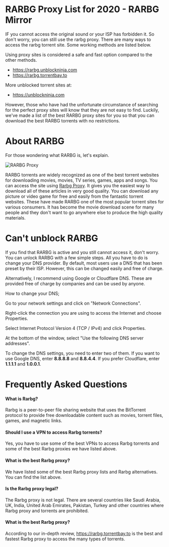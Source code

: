 # RARBG Proxy List for 2020 - RARBG Mirror
IF you cannot access the original sound or your ISP has forbidden it. So don't worry, you can still use the rarbg proxy. There are many ways to access the rarbg torrent site. Some working methods are listed below.

Using proxy sites is considered a safe and fast option compared to the other methods.

- https://rarbg.unblockninja.com
- https://rarbg.torrentbay.to

More unblocked torrent sites at: 

- https://unblockninja.com

However, those who have had the unfortunate circumstance of searching for the perfect proxy sites will know that they are not easy to find. Luckily, we've made a list of the best RARBG proxy sites for you so that you can download the best RARBG torrents with no restrictions.


# About RARBG
For those wondering what RARBG is, let's explain.

![RARBG Proxy](https://github.com/wesharebytes/RARBG-Proxy-List/blob/master/rarbg-proxy.jpg)

RARBG torrents are widely recognized as one of the best torrent websites for downloading movies, movies, TV series, games, apps and songs. You can access the site using [Rarbg Proxy](https://wesharebytes.com/rarbg-review-proxy-list/). It gives you the easiest way to download all of these articles in very good quality. You can download any picture or video game for free and easily from the fantastic torrent websites. These have made RARBG one of the most popular torrent sites for various consumers. It has become the movie download scene for many people and they don't want to go anywhere else to produce the high quality materials.


# Can't unblock RARBG
If you find that RARBG is active and you still cannot access it, don't worry. You can unlock RARBG with a few simple steps. All you have to do is change your DNS provider. By default, most users use a DNS that has been preset by their ISP. However, this can be changed easily and free of charge.

Alternatively, I recommend using Google or Cloudflare DNS. These are provided free of charge by companies and can be used by anyone.


How to change your DNS;

Go to your network settings and click on "Network Connections".

Right-click the connection you are using to access the Internet and choose Properties.

Select Internet Protocol Version 4 (TCP / IPv4) and click Properties.

At the bottom of the window, select "Use the following DNS server addresses".

To change the DNS settings, you need to enter two of them. If you want to use Google DNS, enter **8.8.8.8** and **8.8.4.4**. If you prefer Cloudflare, enter **1.1.1.1** and **1.0.0.1**.

# Frequently Asked Questions

#### What is Rarbg?
Rarbg is a peer-to-peer file sharing website that uses the BitTorrent protocol to provide free downloadable content such as movies, torrent files, games, and magnetic links.

#### Should I use a VPN to access Rarbg torrents?
Yes, you have to use some of the best VPNs to access Rarbg torrents and some of the best Rarbg proxies we have listed above.

#### What is the best Rarbg proxy?
We have listed some of the best Rarbg proxy lists and Rarbg alternatives. You can find the list above.

#### Is the Rarbg proxy legal?
The Rarbg proxy is not legal. There are several countries like Saudi Arabia, UK, India, United Arab Emirates, Pakistan, Turkey and other countries where Rarbg proxy and torrents are prohibited.

#### What is the best Rarbg proxy?
According to our in-depth review, https://rarbg.torrentbay.to is the best and fastest Rarbg proxy to access the many types of torrents.
